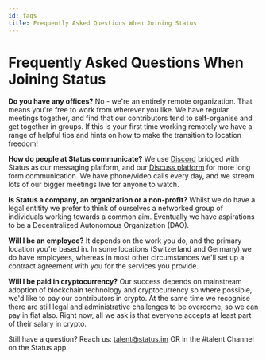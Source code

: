 ```yaml
---
id: faqs
title: Frequently Asked Questions When Joining Status
---
```


# Frequently Asked Questions When Joining Status


**Do you have any offices?** No - we're an entirely remote organization. That means you're free to work from wherever you like. We have regular meetings together, and find that our contributors tend to self-organise and get together in groups. If this is your first time working remotely we have a range of helpful tips and hints on how to make the transition to location freedom! 

**How do people at Status communicate?** We use [Discord](https://discordapp.com/) bridged with Status as our messaging platform, and our [Discuss platform](https://discuss.status.im/) for more long form communication. We have phone/video calls every day, and we stream lots of our bigger meetings live for anyone to watch. 

**Is Status a company, an organization or a non-profit?** Whilst we do have a legal entitity we prefer to think of ourselves  a networked group of individuals working towards a common aim. Eventually we have aspirations to be a Decentralized Autonomous Organization (DAO). 

**Will I be an employee?** It depends on the work you do, and the primary location you're based in. In some locations (Switzerland and Germany) we do have employees, whereas in most other circumstances we'll set up a contract agreement with you for the services you provide. 

**Will I be paid in cryptocurrency?** Our success depends on mainstream adoption of blockchain technology and cryptocurrency so where possible, we'd like to pay our contributors in crypto. At the same time we recognise there are still legal and administrative challenges to be overcome, so we can pay in fiat also. Right now, all we ask is that everyone accepts at least part of their salary in crypto. 

Still have a question? Reach us: talent@status.im OR in the #talent Channel on the Status app. 
